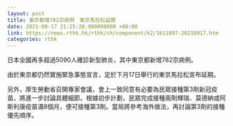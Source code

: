 ```yaml
---
layout: post
title: 東京都增782宗病例　東京馬拉松延期
date: 2021-09-17 21:25:28.000000000 +08:00
link: https://news.rthk.hk/rthk/ch/component/k2/1611097-20210917.htm
categories: rthk
---
```


日本全國再多超過5090人確診新型肺炎，其中東京都新增782宗病例。

由於東京都仍然實施緊急事態宣言，定於下月17日舉行的東京馬拉松宣布延期。

另外，厚生勞動省召開專家會議，會上一致同意有必要為民眾接種第3劑新冠疫苗，將進一步討論具體細節。根據初步計劃，民眾完成接種兩劑輝瑞、莫德納或阿斯利康疫苗滿8個月，便可接種第3劑。當局將參考海外做法，再討論第3劑的接種優先順序。
